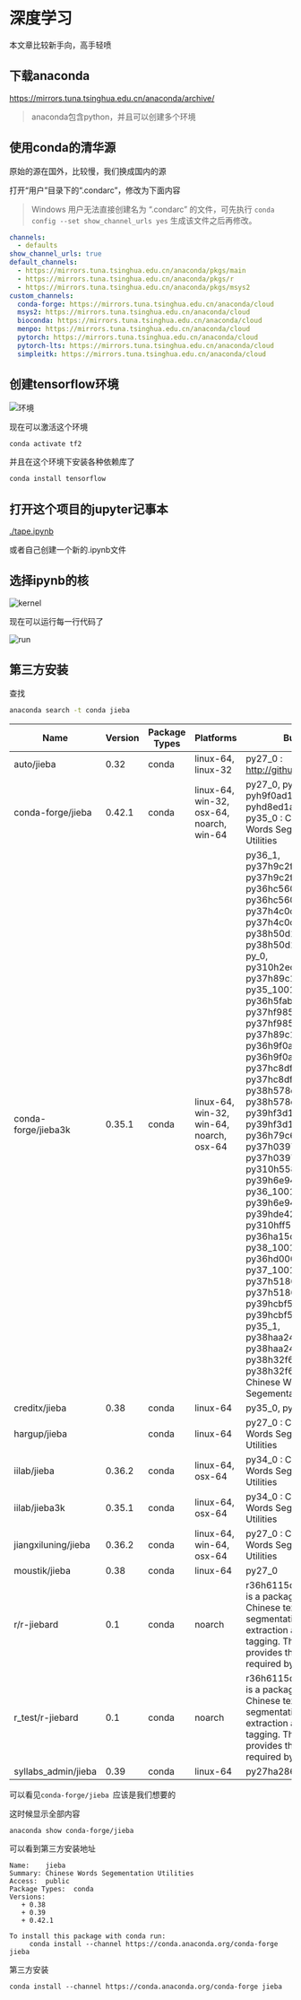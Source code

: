 #  深度学习


本文章比较新手向，高手轻喷


## 下载anaconda


https://mirrors.tuna.tsinghua.edu.cn/anaconda/archive/


> anaconda包含python，并且可以创建多个环境


## 使用conda的清华源


原始的源在国外，比较慢，我们换成国内的源


打开“用户”目录下的“.condarc”，修改为下面内容
>  Windows 用户无法直接创建名为 “.condarc” 的文件，可先执行 ```conda config --set show_channel_urls yes``` 生成该文件之后再修改。


```yml
channels:
  - defaults
show_channel_urls: true
default_channels:
  - https://mirrors.tuna.tsinghua.edu.cn/anaconda/pkgs/main
  - https://mirrors.tuna.tsinghua.edu.cn/anaconda/pkgs/r
  - https://mirrors.tuna.tsinghua.edu.cn/anaconda/pkgs/msys2
custom_channels:
  conda-forge: https://mirrors.tuna.tsinghua.edu.cn/anaconda/cloud
  msys2: https://mirrors.tuna.tsinghua.edu.cn/anaconda/cloud
  bioconda: https://mirrors.tuna.tsinghua.edu.cn/anaconda/cloud
  menpo: https://mirrors.tuna.tsinghua.edu.cn/anaconda/cloud
  pytorch: https://mirrors.tuna.tsinghua.edu.cn/anaconda/cloud
  pytorch-lts: https://mirrors.tuna.tsinghua.edu.cn/anaconda/cloud
  simpleitk: https://mirrors.tuna.tsinghua.edu.cn/anaconda/cloud
```


## 创建tensorflow环境


![环境](./docs/env.png)


现在可以激活这个环境


```bash
conda activate tf2
```


并且在这个环境下安装各种依赖库了


```bash
conda install tensorflow
```


## 打开这个项目的jupyter记事本


[./tape.ipynb](./tape.ipynb)


或者自己创建一个新的.ipynb文件


## 选择ipynb的核


![kernel](./docs/kernel.png)


现在可以运行每一行代码了


![run](./docs/run.png)


## 第三方安装


查找
```bash
anaconda search -t conda jieba
```


Name                      |  Version | Package Types   | Platforms       | Builds
------------------------- |   ------ | --------------- | --------------- | ----------
auto/jieba                |     0.32 | conda           | linux-64, linux-32 | py27_0 : http://github.com/fxsjy
conda-forge/jieba         |   0.42.1 | conda           | linux-64, win-32, osx-64, noarch, win-64 | py27_0, py36_0, pyh9f0ad1d_1, pyhd8ed1ab_0, py_1, py35_0 : Chinese Words Segementation Utilities
conda-forge/jieba3k       |   0.35.1 | conda           | linux-64, win-32, win-64, noarch, osx-64 | py36_1, py37h9c2f6ca_1004, py37h9c2f6ca_1005, py36hc560c46_1002, py36hc560c46_1003, py37h4c0cbd9_1005, py37h4c0cbd9_1004, py38h50d1736_1005, py38h50d1736_1004, py_0, py310h2ec42d9_1005, py37h89c1867_1004, py35_1001, py36h5fab9bb_1004, py37hf985489_1005, py37hf985489_1004, py37h89c1867_1005, py36h9f0ad1d_1002, py36h9f0ad1d_1003, py37hc8dfbb8_1003, py37hc8dfbb8_1002, py38h578d9bd_1004, py38h578d9bd_1005, py39hf3d152e_1004, py39hf3d152e_1005, py36h79c6626_1004, py37h03978a9_1005, py37h03978a9_1004, py310h5588dad_1005, py39h6e9494a_1004, py36_1001, py39h6e9494a_1005, py39hde42818_1003, py310hff52083_1005, py36ha15d459_1004, py38_1001, py36hd000896_1004, py37_1001, py37h5186d4c_1005, py37h5186d4c_1004, py39hcbf5309_1004, py39hcbf5309_1005, py35_1, py38haa244fe_1004, py38haa244fe_1005, py38h32f6830_1003, py38h32f6830_1002: Chinese Words Segementation Utilities
creditx/jieba             |     0.38 | conda           | linux-64        | py35_0, py27_0
hargup/jieba              |          | conda           | linux-64        | py27_0 : Chinese Words Segementation Utilities
iilab/jieba               |   0.36.2 | conda           | linux-64, osx-64 | py34_0 : Chinese Words Segementation Utilities
iilab/jieba3k             |   0.35.1 | conda           | linux-64, osx-64 | py34_0 : Chinese Words Segementation Utilities
jiangxiluning/jieba       |   0.36.2 | conda           | linux-64, win-64, osx-64 | py27_0 : Chinese Words Segementation Utilities
moustik/jieba             |     0.38 | conda           | linux-64        | py27_0
r/r-jiebard               |      0.1 | conda           | noarch          | r36h6115d3f_0 : jiebaR is a package for Chinese text segmentation, keyword extraction and speech tagging. This package provides the data files required by jiebaR.
r_test/r-jiebard          |      0.1 | conda           | noarch          | r36h6115d3f_0 : jiebaR is a package for Chinese text segmentation, keyword extraction and speech tagging. This package provides the data files required by jiebaR.
syllabs_admin/jieba       |     0.39 | conda           | linux-64        | py27ha286e51_0



可以看见``` conda-forge/jieba  ```应该是我们想要的


这时候显示全部内容


```bash
anaconda show conda-forge/jieba
```

可以看到第三方安装地址

```
Name:    jieba
Summary: Chinese Words Segementation Utilities
Access:  public
Package Types:  conda
Versions:
   + 0.38
   + 0.39
   + 0.42.1

To install this package with conda run:
     conda install --channel https://conda.anaconda.org/conda-forge jieba
```


第三方安装


```
conda install --channel https://conda.anaconda.org/conda-forge jieba
```